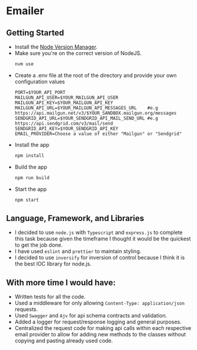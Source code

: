 # Emailer

## Getting Started
- Install the [Node Version Manager](https://github.com/creationix/nvm).
- Make sure you're on the correct version of NodeJS.
  ```bash
  nvm use
  ```
- Create a .env file at the root of the directory and provide your own configuration values
    ```
    PORT=$YOUR_API_PORT
    MAILGUN_API_USER=$YOUR_MAILGUN_API_USER
    MAILGUN_API_KEY=$YOUR_MAILGUN_API_KEY
    MAILGUN_API_URL=$YOUR_MAILGUN_API_MESSAGES_URL    #e.g https://api.mailgun.net/v3/$YOUR_SANDBOX.mailgun.org/messages
    SENDGRID_API_URL=$YOUR_SENDGRID_API_MAIL_SEND_URL #e.g https://api.sendgrid.com/v3/mail/send
    SENDGRID_API_KEY=$YOUR_SENDGRID_API_KEY
    EMAIL_PROVIDER=Choose a value of either "Mailgun" or "Sendgrid"
    ```
- Install the app
    ```bash
    npm install
    ```
- Build the app
    ```bash
    npm run build
    ```
- Start the app
    ```bash
    npm start
    ```

## Language, Framework, and Libraries
- I decided to use `node.js` with `Typescript` and `express.js` to complete this task because given the timeframe I thought it would be the quickest to get the job done.
- I have used `eslint` and `prettier` to maintain styling.
- I decided to use `inversify` for inversion of control because I think it is the best IOC library for node.js.

## With more time I would have:
- Written tests for all the code.
- Used a middleware for only allowing `Content-Type: application/json` requests.
- Used `Swagger` and `Ajv` for api schema contracts and validation.
- Added a logger for request/response logging and general purposes.
- Centralized the request code for making api calls within each respective email provider to allow for adding new methods to the classes without copying and pasting already used code.